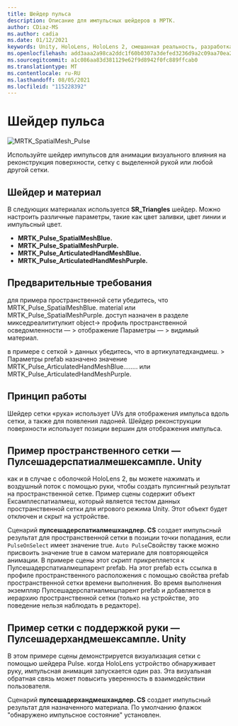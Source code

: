 ```yaml
---
title: Шейдер пульса
description: Описание для импульсных шейдеров в МРТК.
author: CDiaz-MS
ms.author: cadia
ms.date: 01/12/2021
keywords: Unity, HoloLens, HoloLens 2, смешанная реальность, разработка, MRTK
ms.openlocfilehash: add3aaa2a98ca2ddc1f60b0307a3defed3236d9a2c09aa70ea2d12b2d9638eba
ms.sourcegitcommit: a1c086aa83d381129e62f9d8942f0fc889ffcab0
ms.translationtype: MT
ms.contentlocale: ru-RU
ms.lasthandoff: 08/05/2021
ms.locfileid: "115228392"
---
```

# <a name="pulse-shader"></a>Шейдер пульса

![MRTK_SpatialMesh_Pulse](https://user-images.githubusercontent.com/13754172/68261851-3489e200-fff6-11e9-9f6c-5574a7dd8db7.gif)

Используйте шейдер импульсов для анимации визуального влияния на реконструкция поверхности, сетку с выделенной рукой или любой другой сетки.

## <a name="shader-and-material"></a>Шейдер и материал

В следующих материалах используется **SR_Triangles** шейдер. Можно настроить различные параметры, такие как цвет заливки, цвет линии и импульсный цвет.

- **MRTK_Pulse_SpatialMeshBlue.** 
- **MRTK_Pulse_SpatialMeshPurple.** 
- **MRTK_Pulse_ArticulatedHandMeshBlue.** 
- **MRTK_Pulse_ArticulatedHandMeshPurple.** 

## <a name="prerequisites"></a>Предварительные требования

для примера пространственной сети убедитесь, что MRTK_Pulse_SpatialMeshBlue. material или MRTK_Pulse_SpatialMeshPurple. доступ назначен в разделе микседреалититулкит object-> профиль пространственной осведомленности — > отображение Параметры — > видимый материал.

в примере с сеткой > данных убедитесь, что в артикулатедхандмеш. > Параметры prefab назначено значение MRTK_Pulse_ArticulatedHandMeshBlue........ или MRTK_Pulse_ArticulatedHandMeshPurple.

## <a name="how-it-works"></a>Принцип работы

Шейдер сетки «рука» использует UVs для отображения импульса вдоль сетки, а также для появления ладоней. Шейдер реконструкции поверхности использует позиции вершин для отображения импульса.

## <a name="spatial-mesh-example---pulseshaderspatialmeshexampleunity"></a>Пример пространственного сетки — Пулсешадерспатиалмешексампле. Unity

как и в случае с оболочкой HoloLens 2, вы можете нажимать и воздушный поток с помощью руки, чтобы создать пулсингный результат на пространственной сетке. Пример сцены содержит объект Ексамплеспатиалмеш, который является тестом данных пространственной сетки для игрового режима Unity. Этот объект будет отключен и скрыт на устройстве.

Сценарий **пулсешадерспатиалмешхандлер. CS** создает импульсный результат для пространственной сетки в позиции точки попадания, если `PulseOnSelect` имеет значение true. `Auto Pulse`Свойству также можно присвоить значение true в самом материале для повторяющейся анимации.  В примере сцены этот скрипт прикрепляется к Пулсешадерспатиалмешпарент prefab.  На этот prefab есть ссылка в профиле пространственного расположения с помощью свойства prefab пространственной сетки времени выполнения. Во время выполнения экземпляр Пулсешадерспатиалмешпарент prefab и добавляется в иерархию пространственной сетки (только на устройстве, это поведение нельзя наблюдать в редакторе).

## <a name="hand-mesh-example---pulseshaderhandmeshexampleunity"></a>Пример сетки с поддержкой руки — Пулсешадерхандмешексампле. Unity

В этом примере сцены демонстрируется визуализация сетки с помощью шейдера Pulse. когда HoloLens устройство обнаруживает руку, импульсная анимация запускается один раз. Эта визуальная обратная связь может повысить уверенность в взаимодействии пользователя. 

Сценарий **пулсешадерхандмешхандлер. CS** создает импульсный результат для назначенного материала. По умолчанию флажок "обнаружено импульсное состояние" установлен.
